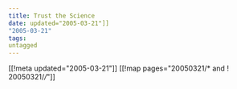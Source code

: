 ```yaml
---
title: Trust the Science
date: updated="2005-03-21"]]
"2005-03-21"
tags:
untagged
---
```

[[!meta updated="2005-03-21"]]
[[!map pages="20050321/* and ! 20050321/*/*"]]
